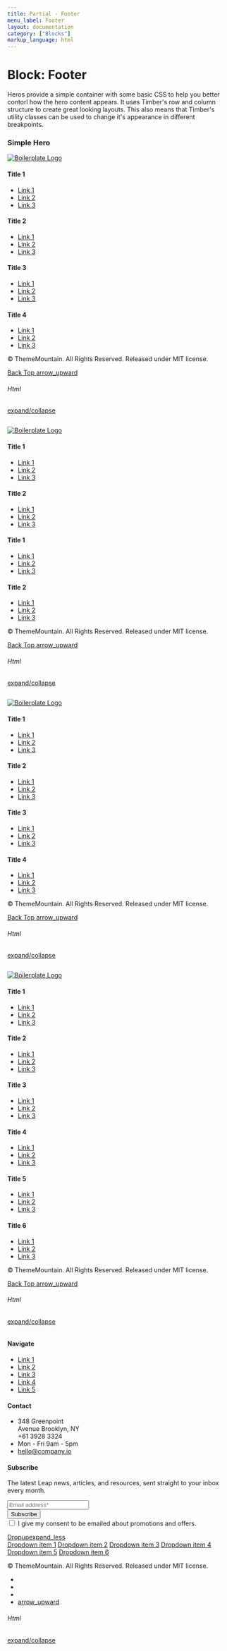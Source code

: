 ```yaml
---
title: Partial - Footer
menu_label: Footer
layout: documentation
category: ["Blocks"]
markup_language: html
---
```


<div class="section-block">
  <div class="row pt-40 pt-md-40">
    <div class="col w-9/12 w-md-full order-2 content-inner">
      <h1 class="font-light">Block: Footer</h1>
      <p class="mb-10">Heros provide a simple container with some basic CSS to help you better contorl how the hero content appears. It uses Timber's row and column structure to create great looking layouts. This also means that Timber's utility classes can be used to change it's appearance in different breakpoints.</p>
      <h3 class="font-light mt-80">Simple Hero</h3>
      <!-- Footer Logo Left -->
      <footer class="footer mt-80 footer-light">
        <div class="footer-top">
          <div class="row">
            <div class="col w-3/12 w-md-full">
              <div class="footer-block">
                <div class="footer-logo">
                  <a href="index.html"><img src="/images/logo-dark.svg" alt="Boilerplate Logo"></a>
                </div>
              </div>
            </div>
            <div class="col w-9/12 w-md-full">
              <div class="row">
                <div class="col w-3/12 w-md-6/12">
                  <div class="footer-block">
                    <h4 class="footer-title mb-30">Title 1</h4>
                    <ul>
                      <li><a href="#">Link 1</a></li>
                      <li><a href="#">Link 2</a></li>
                      <li><a href="#">Link 3</a></li>
                    </ul>
                  </div>
                </div>
                <div class="col w-3/12 w-md-6/12">
                  <div class="footer-block">
                    <h4 class="footer-title mb-30">Title 2</h4>
                    <ul>
                      <li><a href="#">Link 1</a></li>
                      <li><a href="#">Link 2</a></li>
                      <li><a href="#">Link 3</a></li>
                    </ul>
                  </div>
                </div>
                <div class="col w-3/12 w-md-6/12">
                  <div class="footer-block">
                    <h4 class="footer-title mb-30">Title 3</h4>
                    <ul>
                      <li><a href="#">Link 1</a></li>
                      <li><a href="#">Link 2</a></li>
                      <li><a href="#">Link 3</a></li>
                    </ul>
                  </div>
                </div>
                <div class="col w-3/12 w-md-6/12">
                  <div class="footer-block">
                    <h4 class="footer-title mb-30">Title 4</h4>
                    <ul>
                      <li><a href="#">Link 1</a></li>
                      <li><a href="#">Link 2</a></li>
                      <li><a href="#">Link 3</a></li>
                    </ul>
                  </div>
                </div>
              </div>
            </div>
          </div>
        </div>
        <div class="footer-bottom">
          <div class="row">
            <div class="col w-full">
              <div class="footer-bottom-inner flex justify-between">
                <p class="copyright color-grey-dark">© ThemeMountain. All Rights Reserved. Released under MIT license.</p>
                <p><a href="#" class="scroll-to color-white color-hover-grey-light align-middle" data-scroll-type="window-scroll-to" data-scroll-y="0">Back Top <span class="icon-material size-sm m-0">arrow_upward</span></a></p>
              </div>
            </div>
          </div>
        </div>
      </footer>
      <!-- Footer Logo Left End -->
      <!-- code -->
      <div class="flex items-center justify-between mt-30">
        <h6 class="uppercase">Html</h6>
        <a href="#html-example-1" class="collapsable mb-20 text-small color-grey color-active-blue">expand/collapse</a>
      </div>
      <div id="html-example-1" data-min-height="300" class="collapsable-target rounded p-20 overflow-y-scroll mb-0 bg-gradient-grey-ultralight border-l border-4 border-solid border-indigo">
        <pre class="m-0 language-html"><code class="inline-block scrolling-touch"><!--<footer class="footer footer-light">
	<div class="footer-top">
		<div class="row">
			<div class="col w-3/12 w-md-full">
				<div class="footer-block">
					<div class="footer-logo">
						<a href="index.html"><img src="/images/logo-dark.svg" alt="Boilerplate Logo" /></a>
					</div>
				</div>
			</div>
			<div class="col w-9/12 w-md-full">
				<div class="row">
					<div class="col w-3/12 w-md-6/12">
						<div class="footer-block">
							<h4 class="footer-title mb-30">Title 1</h4>
							<ul>
								<li><a href="#">Link 1</a></li>
								<li><a href="#">Link 2</a></li>
								<li><a href="#">Link 3</a></li>
							</ul>
						</div>
					</div>
					<div class="col w-3/12 w-md-6/12">
						<div class="footer-block">
							<h4 class="footer-title mb-30">Title 2</h4>
							<ul>
								<li><a href="#">Link 1</a></li>
								<li><a href="#">Link 2</a></li>
								<li><a href="#">Link 3</a></li>
							</ul>
						</div>
					</div>
					<div class="col w-3/12 w-md-6/12">
						<div class="footer-block">
							<h4 class="footer-title mb-30">Title 3</h4>
							<ul>
								<li><a href="#">Link 1</a></li>
								<li><a href="#">Link 2</a></li>
								<li><a href="#">Link 3</a></li>
							</ul>
						</div>
					</div>
					<div class="col w-3/12 w-md-6/12">
						<div class="footer-block">
							<h4 class="footer-title mb-30">Title 4</h4>
							<ul>
								<li><a href="#">Link 1</a></li>
								<li><a href="#">Link 2</a></li>
								<li><a href="#">Link 3</a></li>
							</ul>
						</div>
					</div>
				</div>
			</div>
		</div>
	</div>
	<div class="footer-bottom">
		<div class="row">
			<div class="col w-full">
				<div class="footer-bottom-inner flex justify-between">
					<p class="copyright color-grey-dark">&copy; ThemeMountain. All Rights Reserved. Released under MIT license.</p>
					<p><a href="#" class="scroll-to color-white color-hover-grey-light align-middle" data-scroll-type="window-scroll-to" data-scroll-y="0">Back Top <span class="icon-material size-sm m-0">arrow_upward</span></a></p>
				</div>
			</div>
		</div>
	</div>
</footer>
--></code></pre>
      </div>
      <!-- code -->
      <!-- Footer Logo Center -->
      <footer class="footer mt-80">
        <div class="footer-top">
          <div class="row">
            <div class="col w-2/12 w-md-full order-2 order-md-1 center left-md">
              <div class="footer-block">
                <div class="footer-logo">
                  <a href="index.html"><img src="/images/logo.svg" alt="Boilerplate Logo"></a>
                </div>
              </div>
            </div>
            <div class="col w-5/12 w-md-full order-1 order-md-2 left">
              <div class="row">
                <div class="col w-6/12 w-md-6/12">
                  <div class="footer-block">
                    <h4 class="footer-title mb-30">Title 1</h4>
                    <ul>
                      <li><a href="#">Link 1</a></li>
                      <li><a href="#">Link 2</a></li>
                      <li><a href="#">Link 3</a></li>
                    </ul>
                  </div>
                </div>
                <div class="col w-6/12 w-md-6/12">
                  <div class="footer-block">
                    <h4 class="footer-title mb-30">Title 2</h4>
                    <ul>
                      <li><a href="#">Link 1</a></li>
                      <li><a href="#">Link 2</a></li>
                      <li><a href="#">Link 3</a></li>
                    </ul>
                  </div>
                </div>
              </div>
            </div>
            <div class="col w-5/12 w-md-full order-3 right left-md">
              <div class="row">
                <div class="col w-6/12 w-md-6/12">
                  <div class="footer-block">
                    <h4 class="footer-title mb-30">Title 1</h4>
                    <ul>
                      <li><a href="#">Link 1</a></li>
                      <li><a href="#">Link 2</a></li>
                      <li><a href="#">Link 3</a></li>
                    </ul>
                  </div>
                </div>
                <div class="col w-6/12 w-md-6/12">
                  <div class="footer-block">
                    <h4 class="footer-title mb-30">Title 2</h4>
                    <ul>
                      <li><a href="#">Link 1</a></li>
                      <li><a href="#">Link 2</a></li>
                      <li><a href="#">Link 3</a></li>
                    </ul>
                  </div>
                </div>
              </div>
            </div>
          </div>
        </div>
        <div class="footer-bottom">
          <div class="row">
            <div class="col w-full">
              <div class="footer-bottom-inner flex justify-between">
                <p class="copyright color-grey-dark">© ThemeMountain. All Rights Reserved. Released under MIT license.</p>
                <p><a href="#" class="scroll-to color-white color-hover-grey-light align-middle" data-scroll-type="window-scroll-to" data-scroll-y="0">Back Top <span class="icon-material size-sm m-0">arrow_upward</span></a></p>
              </div>
            </div>
          </div>
        </div>
      </footer>
      <!-- Footer Logo Center End -->
      <!-- code -->
      <div class="flex items-center justify-between mt-30">
        <h6 class="uppercase">Html</h6>
        <a href="#html-example-2" class="collapsable mb-20 text-small color-grey color-active-blue">expand/collapse</a>
      </div>
      <div id="html-example-2" data-min-height="300" class="collapsable-target rounded p-20 overflow-y-scroll mb-0 bg-gradient-grey-ultralight border-l border-4 border-solid border-indigo">
        <pre class="m-0 language-html"><code class="inline-block scrolling-touch"><!--<footer class="footer">
	<div class="footer-top">
		<div class="row">
			<div class="col w-2/12 w-md-full order-2 order-md-1 center left-md">
				<div class="footer-block">
					<div class="footer-logo">
						<a href="index.html"><img src="/images/logo.svg" alt="Boilerplate Logo" /></a>
					</div>
				</div>
			</div>
			<div class="col w-5/12 w-md-full order-1 order-md-2 left">
				<div class="row">
					<div class="col w-6/12 w-md-6/12">
						<div class="footer-block">
							<h4 class="footer-title mb-30">Title 1</h4>
							<ul>
								<li><a href="#">Link 1</a></li>
								<li><a href="#">Link 2</a></li>
								<li><a href="#">Link 3</a></li>
							</ul>
						</div>
					</div>
					<div class="col w-6/12 w-md-6/12">
						<div class="footer-block">
							<h4 class="footer-title mb-30">Title 2</h4>
							<ul>
								<li><a href="#">Link 1</a></li>
								<li><a href="#">Link 2</a></li>
								<li><a href="#">Link 3</a></li>
							</ul>
						</div>
					</div>
				</div>
			</div>
			<div class="col w-5/12 w-md-full order-3 right left-md">
				<div class="row">
					<div class="col w-6/12 w-md-6/12">
						<div class="footer-block">
							<h4 class="footer-title mb-30">Title 1</h4>
							<ul>
								<li><a href="#">Link 1</a></li>
								<li><a href="#">Link 2</a></li>
								<li><a href="#">Link 3</a></li>
							</ul>
						</div>
					</div>
					<div class="col w-6/12 w-md-6/12">
						<div class="footer-block">
							<h4 class="footer-title mb-30">Title 2</h4>
							<ul>
								<li><a href="#">Link 1</a></li>
								<li><a href="#">Link 2</a></li>
								<li><a href="#">Link 3</a></li>
							</ul>
						</div>
					</div>
				</div>
			</div>
		</div>
	</div>
	<div class="footer-bottom">
		<div class="row">
			<div class="col w-full">
				<div class="footer-bottom-inner flex justify-between">
					<p class="copyright color-grey-dark">&copy; ThemeMountain. All Rights Reserved. Released under MIT license.</p>
					<p><a href="#" class="scroll-to color-white color-hover-grey-light align-middle" data-scroll-type="window-scroll-to" data-scroll-y="0">Back Top <span class="icon-material size-sm m-0">arrow_upward</span></a></p>
				</div>
			</div>
		</div>
	</div>
</footer>
--></code></pre>
      </div>
      <!-- code -->
      <!-- Footer Logo Right -->
      <footer class="footer mt-80 footer-light">
        <div class="footer-top">
          <div class="row">
            <div class="col w-3/12 w-md-full order-2 order-md-1 right left-md">
              <div class="footer-block">
                <div class="footer-logo">
                  <a href="index.html"><img src="/images/logo-dark.svg" alt="Boilerplate Logo"></a>
                </div>
              </div>
            </div>
            <div class="col w-9/12 w-md-full order-1">
              <div class="row">
                <div class="col w-3/12 w-md-6/12">
                  <div class="footer-block">
                    <h4 class="footer-title mb-30">Title 1</h4>
                    <ul>
                      <li><a href="#">Link 1</a></li>
                      <li><a href="#">Link 2</a></li>
                      <li><a href="#">Link 3</a></li>
                    </ul>
                  </div>
                </div>
                <div class="col w-3/12 w-md-6/12">
                  <div class="footer-block">
                    <h4 class="footer-title mb-30">Title 2</h4>
                    <ul>
                      <li><a href="#">Link 1</a></li>
                      <li><a href="#">Link 2</a></li>
                      <li><a href="#">Link 3</a></li>
                    </ul>
                  </div>
                </div>
                <div class="col w-3/12 w-md-6/12">
                  <div class="footer-block">
                    <h4 class="footer-title mb-30">Title 3</h4>
                    <ul>
                      <li><a href="#">Link 1</a></li>
                      <li><a href="#">Link 2</a></li>
                      <li><a href="#">Link 3</a></li>
                    </ul>
                  </div>
                </div>
                <div class="col w-3/12 w-md-6/12">
                  <div class="footer-block">
                    <h4 class="footer-title mb-30">Title 4</h4>
                    <ul>
                      <li><a href="#">Link 1</a></li>
                      <li><a href="#">Link 2</a></li>
                      <li><a href="#">Link 3</a></li>
                    </ul>
                  </div>
                </div>
              </div>
            </div>
          </div>
        </div>
        <div class="footer-bottom">
          <div class="row">
            <div class="col w-full">
              <div class="footer-bottom-inner flex justify-between">
                <p class="copyright color-grey-dark">© ThemeMountain. All Rights Reserved. Released under MIT license.</p>
                <p><a href="#" class="scroll-to color-white color-hover-grey-light align-middle" data-scroll-type="window-scroll-to" data-scroll-y="0">Back Top <span class="icon-material size-sm m-0">arrow_upward</span></a></p>
              </div>
            </div>
          </div>
        </div>
      </footer>
      <!-- Footer Logo Right End -->
      <!-- code -->
      <div class="flex items-center justify-between mt-30">
        <h6 class="uppercase">Html</h6>
        <a href="#html-example-3" class="collapsable mb-20 text-small color-grey color-active-blue">expand/collapse</a>
      </div>
      <div id="html-example-3" data-min-height="300" class="collapsable-target rounded p-20 overflow-y-scroll mb-0 bg-gradient-grey-ultralight border-l border-4 border-solid border-indigo">
        <pre class="m-0 language-html"><code class="inline-block scrolling-touch"><!--<footer class="footer footer-light">
	<div class="footer-top">
		<div class="row">
			<div class="col w-3/12 w-md-full order-2 order-md-1 right left-md">
				<div class="footer-block">
					<div class="footer-logo">
						<a href="index.html"><img src="/images/logo-dark.svg" alt="Boilerplate Logo" /></a>
					</div>
				</div>
			</div>
			<div class="col w-9/12 w-md-full order-1">
				<div class="row">
					<div class="col w-3/12 w-md-6/12">
						<div class="footer-block">
							<h4 class="footer-title mb-30">Title 1</h4>
							<ul>
								<li><a href="#">Link 1</a></li>
								<li><a href="#">Link 2</a></li>
								<li><a href="#">Link 3</a></li>
							</ul>
						</div>
					</div>
					<div class="col w-3/12 w-md-6/12">
						<div class="footer-block">
							<h4 class="footer-title mb-30">Title 2</h4>
							<ul>
								<li><a href="#">Link 1</a></li>
								<li><a href="#">Link 2</a></li>
								<li><a href="#">Link 3</a></li>
							</ul>
						</div>
					</div>
					<div class="col w-3/12 w-md-6/12">
						<div class="footer-block">
							<h4 class="footer-title mb-30">Title 3</h4>
							<ul>
								<li><a href="#">Link 1</a></li>
								<li><a href="#">Link 2</a></li>
								<li><a href="#">Link 3</a></li>
							</ul>
						</div>
					</div>
					<div class="col w-3/12 w-md-6/12">
						<div class="footer-block">
							<h4 class="footer-title mb-30">Title 4</h4>
							<ul>
								<li><a href="#">Link 1</a></li>
								<li><a href="#">Link 2</a></li>
								<li><a href="#">Link 3</a></li>
							</ul>
						</div>
					</div>
				</div>
			</div>
		</div>
	</div>
	<div class="footer-bottom">
		<div class="row">
			<div class="col w-full">
				<div class="footer-bottom-inner flex justify-between">
					<p class="copyright color-grey-dark">&copy; ThemeMountain. All Rights Reserved. Released under MIT license.</p>
					<p><a href="#" class="scroll-to color-white color-hover-grey-light align-middle" data-scroll-type="window-scroll-to" data-scroll-y="0">Back Top <span class="icon-material size-sm m-0">arrow_upward</span></a></p>
				</div>
			</div>
		</div>
	</div>
</footer>
--></code></pre>
      </div>
      <!-- code -->
      <!-- Footer Fluid Logo Left -->
      <footer class="footer mt-80">
        <div class="footer-top">
          <div class="row fluid">
            <div class="col w-2/12 w-lg-12">
              <div class="footer-block">
                <div class="footer-logo">
                  <a href="index.html"><img src="/images/logo.svg" alt="Boilerplate Logo"></a>
                </div>
              </div>
            </div>
            <div class="col w-10/12 w-lg-12">
              <div class="row fluid collapse">
                <div class="col w-2/12 w-lg-3 w-md-6/12">
                  <div class="footer-block">
                    <h4 class="footer-title mb-30">Title 1</h4>
                    <ul>
                      <li><a href="#">Link 1</a></li>
                      <li><a href="#">Link 2</a></li>
                      <li><a href="#">Link 3</a></li>
                    </ul>
                  </div>
                </div>
                <div class="col w-2/12 w-lg-3 w-md-6/12">
                  <div class="footer-block">
                    <h4 class="footer-title mb-30">Title 2</h4>
                    <ul>
                      <li><a href="#">Link 1</a></li>
                      <li><a href="#">Link 2</a></li>
                      <li><a href="#">Link 3</a></li>
                    </ul>
                  </div>
                </div>
                <div class="col w-2/12 w-lg-3 w-md-6/12">
                  <div class="footer-block">
                    <h4 class="footer-title mb-30">Title 3</h4>
                    <ul>
                      <li><a href="#">Link 1</a></li>
                      <li><a href="#">Link 2</a></li>
                      <li><a href="#">Link 3</a></li>
                    </ul>
                  </div>
                </div>
                <div class="col w-2/12 w-lg-3 w-md-6/12">
                  <div class="footer-block">
                    <h4 class="footer-title mb-30">Title 4</h4>
                    <ul>
                      <li><a href="#">Link 1</a></li>
                      <li><a href="#">Link 2</a></li>
                      <li><a href="#">Link 3</a></li>
                    </ul>
                  </div>
                </div>
                <div class="col w-2/12 w-lg-3 w-md-6/12">
                  <div class="footer-block">
                    <h4 class="footer-title mb-30">Title 5</h4>
                    <ul>
                      <li><a href="#">Link 1</a></li>
                      <li><a href="#">Link 2</a></li>
                      <li><a href="#">Link 3</a></li>
                    </ul>
                  </div>
                </div>
                <div class="col w-2/12 w-lg-3 w-md-6/12">
                  <div class="footer-block">
                    <h4 class="footer-title mb-30">Title 6</h4>
                    <ul>
                      <li><a href="#">Link 1</a></li>
                      <li><a href="#">Link 2</a></li>
                      <li><a href="#">Link 3</a></li>
                    </ul>
                  </div>
                </div>
              </div>
            </div>
          </div>
        </div>
        <div class="footer-bottom">
          <div class="row fluid">
            <div class="col w-full">
              <div class="footer-bottom-inner flex justify-between">
                <p class="copyright color-grey-dark">© ThemeMountain. All Rights Reserved. Released under MIT license.</p>
                <p><a href="#" class="scroll-to color-white color-hover-grey-light align-middle" data-scroll-type="window-scroll-to" data-scroll-y="0">Back Top <span class="icon-material size-sm m-0">arrow_upward</span></a></p>
              </div>
            </div>
          </div>
        </div>
      </footer>
      <!-- Footer Fluid Logo Left End -->
      <!-- code -->
      <div class="flex items-center justify-between mt-30">
        <h6 class="uppercase">Html</h6>
        <a href="#html-example-4" class="collapsable mb-20 text-small color-grey color-active-blue">expand/collapse</a>
      </div>
      <div id="html-example-4" data-min-height="300" class="collapsable-target rounded p-20 overflow-y-scroll mb-0 bg-gradient-grey-ultralight border-l border-4 border-solid border-indigo">
        <pre class="m-0 language-html"><code class="inline-block scrolling-touch"><!--<footer class="footer">
	<div class="footer-top">
		<div class="row fluid">
			<div class="col w-2/12 w-lg-12">
				<div class="footer-block">
					<div class="footer-logo">
						<a href="index.html"><img src="/images/logo.svg" alt="Boilerplate Logo" /></a>
					</div>
				</div>
			</div>
			<div class="col w-10/12 w-lg-12">
				<div class="row fluid collapse">
					<div class="col w-2/12 w-lg-3 w-md-6/12">
						<div class="footer-block">
							<h4 class="footer-title mb-30">Title 1</h4>
							<ul>
								<li><a href="#">Link 1</a></li>
								<li><a href="#">Link 2</a></li>
								<li><a href="#">Link 3</a></li>
							</ul>
						</div>
					</div>
					<div class="col w-2/12 w-lg-3 w-md-6/12">
						<div class="footer-block">
							<h4 class="footer-title mb-30">Title 2</h4>
							<ul>
								<li><a href="#">Link 1</a></li>
								<li><a href="#">Link 2</a></li>
								<li><a href="#">Link 3</a></li>
							</ul>
						</div>
					</div>
					<div class="col w-2/12 w-lg-3 w-md-6/12">
						<div class="footer-block">
							<h4 class="footer-title mb-30">Title 3</h4>
							<ul>
								<li><a href="#">Link 1</a></li>
								<li><a href="#">Link 2</a></li>
								<li><a href="#">Link 3</a></li>
							</ul>
						</div>
					</div>
					<div class="col w-2/12 w-lg-3 w-md-6/12">
						<div class="footer-block">
							<h4 class="footer-title mb-30">Title 4</h4>
							<ul>
								<li><a href="#">Link 1</a></li>
								<li><a href="#">Link 2</a></li>
								<li><a href="#">Link 3</a></li>
							</ul>
						</div>
					</div>
					<div class="col w-2/12 w-lg-3 w-md-6/12">
						<div class="footer-block">
							<h4 class="footer-title mb-30">Title 5</h4>
							<ul>
								<li><a href="#">Link 1</a></li>
								<li><a href="#">Link 2</a></li>
								<li><a href="#">Link 3</a></li>
							</ul>
						</div>
					</div>
					<div class="col w-2/12 w-lg-3 w-md-6/12">
						<div class="footer-block">
							<h4 class="footer-title mb-30">Title 6</h4>
							<ul>
								<li><a href="#">Link 1</a></li>
								<li><a href="#">Link 2</a></li>
								<li><a href="#">Link 3</a></li>
							</ul>
						</div>
					</div>
				</div>
			</div>
		</div>
	</div>
	<div class="footer-bottom">
		<div class="row fluid">
			<div class="col w-full">
				<div class="footer-bottom-inner flex justify-between">
					<p class="copyright color-grey-dark">&copy; ThemeMountain. All Rights Reserved. Released under MIT license.</p>
					<p><a href="#" class="scroll-to color-white color-hover-grey-light align-middle" data-scroll-type="window-scroll-to" data-scroll-y="0">Back Top <span class="icon-material size-sm m-0">arrow_upward</span></a></p>
				</div>
			</div>
		</div>
	</div>
</footer>
--></code></pre>
      </div>
      <!-- code -->
      <!-- Footer Elements -->
      <footer class="footer mt-80 footer-light">
        <div class="footer-top">
          <div class="row">
            <div class="col w-7/12 w-md-full">
              <div class="footer-block">
                <div class="row">
                  <div class="col w-4/12 w-md-6/12">
                    <div class="footer-block">
                      <h4 class="footer-title mb-30">Navigate</h4>
                      <ul>
                        <li><a href="#">Link 1</a></li>
                        <li><a href="#">Link 2</a></li>
                        <li><a href="#">Link 3</a></li>
                        <li><a href="#">Link 4</a></li>
                        <li><a href="#">Link 5</a></li>
                      </ul>
                    </div>
                  </div>
                  <div class="col w-8/12 w-md-6/12">
                    <div class="footer-block">
                      <h4 class="footer-title mb-30">Contact</h4>
                      <ul>
                        <li class="mb-20">348 Greenpoint<br>Avenue Brooklyn, NY<br>+61 3928 3324</li>
                        <li class="mb-20">Mon - Fri 9am - 5pm </li>
                        <li class="mb-20"><a href="mailto:#">hello@company.io</a></li>
                      </ul>
                    </div>
                  </div>
                </div>
              </div>
            </div>
            <div class="col w-5/12 w-md-full">
              <div class="footer-block">
                <h4 class="footer-title mb-30">Subscribe</h4>
                <p>The latest Leap news, articles, and resources, sent straight to your inbox every month.</p>
                <div class="form-container subscribe-form-container">
                  <form class="subscribe-form" action="#" method="post" novalidate="">
                    <div class="row">
                      <div class="col w-full">
                        <div class="field-wrapper">
                          <input type="email" name="email" class="form-email w-full form-element rounded size-sm" placeholder="Email address*" tabindex="2" required="">
                        </div>
                      </div>
                    </div>
                    <div class="row mb-20">
                      <div class="col w-full">
                        <input type="submit" value="Subscribe" class="form-submit w-full button rounded size-sm">
                        <div class="form-response show"></div>
                      </div>
                    </div>
                    <div class="row">
                      <div class="col w-full form-consent">
                        <div class="field-wrapper">
                          <input id="checkbox-signup-form-container" class="form-element checkbox" name="checkbox-consent" type="checkbox" required="">
                          <label for="checkbox-signup-form-container" class="checkbox-label consent-checkbox-label">I give my consent to be emailed about promotions and offers.</label>
                        </div>
                      </div>
                    </div>
                  </form>
                </div>
              </div>
            </div>
          </div>
        </div>
        <div class="footer-bottom">
          <div class="row">
            <div class="col w-full">
              <div class="footer-bottom-inner flex justify-between items-center">
                <div class="dropdown menu-up mr-20" data-update-selection="">
                  <a href="#" class="button size-sm rounded"><span>Dropup</span><span class="icon-material right">expand_less</span></a>
                  <div class="dropdown-menu">
                    <a href="#" class="dropdown-item">Dropdown item 1</a>
                    <a href="#" class="dropdown-item">Dropdown item 2</a>
                    <a href="#" class="dropdown-item">Dropdown item 3</a>
                    <a href="#" class="dropdown-item">Dropdown item 4</a>
                    <a href="#" class="dropdown-item">Dropdown item 5</a>
                    <a href="#" class="dropdown-item">Dropdown item 6</a>
                  </div>
                </div>
                <p class="copyright mb-0">© ThemeMountain. All Rights Reserved. Released under MIT license.</p>
                <ul class="social-list list-horizontal ml-auto mb-0">
                  <li>
                    <a href="#">
                      <span class="icon-brands size-sm facebook"></span>
                    </a>
                  </li>
                  <li>
                    <a href="#">
                      <span class="icon-brands size-sm twitter"></span>
                    </a>
                  </li>
                  <li>
                    <a href="#">
                      <span class="icon-brands size-sm fivehundred-px"></span>
                    </a>
                  </li>
                  <li>
                    <a href="#" class="scroll-to icon-material" data-scroll-type="window-scroll-to" data-scroll-y="0">arrow_upward</a>
                  </li>
                </ul>
              </div>
            </div>
          </div>
        </div>
      </footer>
      <!-- Footer Elements End -->
      <!-- code -->
      <div class="flex items-center justify-between mt-30">
        <h6 class="uppercase">Html</h6>
        <a href="#html-example-5" class="collapsable mb-20 text-small color-grey color-active-blue">expand/collapse</a>
      </div>
      <div id="html-example-5" data-min-height="300" class="collapsable-target rounded p-20 overflow-y-scroll mb-0 bg-gradient-grey-ultralight border-l border-4 border-solid border-indigo">
        <pre class="m-0 language-html"><code class="inline-block scrolling-touch"><!--<footer class="footer footer-light">
	<div class="footer-top">
		<div class="row">
			<div class="col w-7/12 w-md-full">
				<div class="footer-block">
					<div class="row">
						<div class="col w-4/12 w-md-6/12">
							<div class="footer-block">
								<h4 class="footer-title mb-30">Navigate</h4>
								<ul>
									<li><a href="#">Link 1</a></li>
									<li><a href="#">Link 2</a></li>
									<li><a href="#">Link 3</a></li>
									<li><a href="#">Link 4</a></li>
									<li><a href="#">Link 5</a></li>
								</ul>
							</div>
						</div>
						<div class="col w-8/12 w-md-6/12">
							<div class="footer-block">
								<h4 class="footer-title mb-30">Contact</h4>
								<ul>
									<li class="mb-20">348 Greenpoint<br>Avenue Brooklyn, NY<br>+61 3928 3324</li>
									<li class="mb-20">Mon - Fri 9am - 5pm
									<li class="mb-20"><a href="mailto:#">hello@company.io</a></li>
								</ul>
							</div>
						</div>
					</div>
				</div>
			</div>
			<div class="col w-5/12 w-md-full">
				<div class="footer-block">
					<h4 class="footer-title mb-30">Subscribe</h4>
					<p>The latest Leap news, articles, and resources, sent straight to your inbox every month.</p>
					<div class="form-container subscribe-form-container">
						<form class="subscribe-form" action="#" method="post" novalidate>
							<div class="row">
								<div class="col w-full">
									<div class="field-wrapper">
										<input type="email" name="email" class="form-email w-full form-element rounded size-sm" placeholder="Email address*" tabindex="2" required>
									</div>
								</div>
							</div>
							<div class="row mb-20">
								<div class="col w-full">
									<input type="submit" value="Subscribe" class="form-submit w-full button rounded size-sm">
									<div class="form-response show"></div>
								</div>
							</div>
							<div class="row">
								<div class="col w-full form-consent">
									<div class="field-wrapper">
									 	<input id="checkbox-signup-form-container" class="form-element checkbox" name="checkbox-consent" type="checkbox" required="">
									 	<label for="checkbox-signup-form-container" class="checkbox-label consent-checkbox-label">I give my consent to be emailed about promotions and offers.</label>
									</div>
								</div>
							</div>
						</form>
					</div>
				</div>
			</div>
		</div>
	</div>
	<div class="footer-bottom">
		<div class="row">
			<div class="col w-full">
				<div class="footer-bottom-inner flex justify-between items-center">
					<div class="dropdown menu-up mr-20" data-update-selection>
						<a href="#" class="button size-sm rounded"><span>Dropup</span><span class="icon-material right">expand_less</span></a>
						<div class="dropdown-menu">
							<a href="#" class="dropdown-item">Dropdown item 1</a>
							<a href="#" class="dropdown-item">Dropdown item 2</a>
							<a href="#" class="dropdown-item">Dropdown item 3</a>
							<a href="#" class="dropdown-item">Dropdown item 4</a>
							<a href="#" class="dropdown-item">Dropdown item 5</a>
							<a href="#" class="dropdown-item">Dropdown item 6</a>
						</div>
					</div>
					<p class="copyright mb-0">&copy; ThemeMountain. All Rights Reserved. Released under MIT license.</p>
					<ul class="social-list list-horizontal ml-auto mb-0">
						<li>
							<a href="#">
								<span class="icon-brands size-sm facebook"></span>
							</a>
						</li>
						<li>
							<a href="#">
								<span class="icon-brands size-sm twitter"></span>
							</a>
						</li>
						<li>
							<a href="#">
								<span class="icon-brands size-sm fivehundred-px"></span>
							</a>
						</li>
						<li>
							<a href="#" class="scroll-to icon-material" data-scroll-type="window-scroll-to" data-scroll-y="0">arrow_upward</a>
						</li>
					</ul>
				</div>
			</div>
		</div>
	</div>
</footer>
--></code></pre>
      </div>
      <!-- code -->
    </div>
    <!-- Content Inner End -->
		<!-- {{ sidebar }} -->
  </div>
</div>
